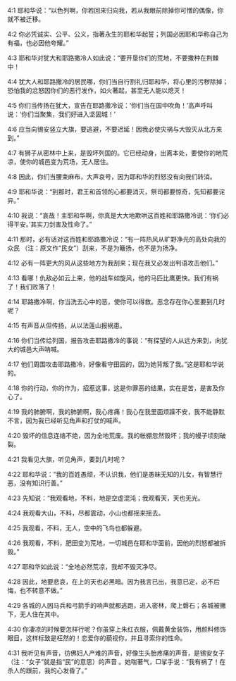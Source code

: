 <a id="1"></a>4:1  耶和华说：“以色列啊，你若回来归向我，若从我眼前除掉你可憎的偶像，你就不被迁移。  

<a id="2"></a>4:2  你必凭诚实、公平、公义，指著永生的耶和华起誓；列国必因耶和华称自己为有福，也必因他夸耀。”  

<a id="3"></a>4:3  耶和华对犹大和耶路撒冷人如此说：“要开垦你们的荒地，不要撒种在荆棘中！  

<a id="4"></a>4:4  犹大人和耶路撒冷的居民哪，你们当自行割礼归耶和华，将心里的污秽除掉；恐怕我的忿怒因你们的恶行发作，如火著起，甚至无人能以熄灭！  

<a id="5"></a>4:5  你们当传扬在犹大，宣告在耶路撒冷说：‘你们当在国中吹角！’高声呼叫说：‘你们当聚集，我们好进入坚固城！’  

<a id="6"></a>4:6  应当向锡安竖立大旗，要逃避，不要迟延！因我必使灾祸与大毁灭从北方来到。”  

<a id="7"></a>4:7  有狮子从密林中上来，是毁坏列国的。它已经动身，出离本处，要使你的地荒凉，使你的城邑变为荒场，无人居住。  

<a id="8"></a>4:8  因此，你们当腰束麻布，大声哀号，因为耶和华的烈怒没有向我们转消。  

<a id="9"></a>4:9  耶和华说：“到那时，君王和首领的心都要消灭，祭司都要惊奇，先知都要诧异。”  

<a id="10"></a>4:10  我说：“哀哉！主耶和华啊，你真是大大地欺哄这百姓和耶路撒冷说：‘你们必得平安。’其实刀剑害及性命了。”  

<a id="11"></a>4:11  那时，必有话对这百姓和耶路撒冷说：“有一阵热风从旷野净光的高处向我的众民 （注：原文作“民女”）刮来，不是为簸扬，也不是为扬净。  

<a id="12"></a>4:12  必有一阵更大的风从这些地方为我刮来；现在我又必发出判语攻击他们。”  

<a id="13"></a>4:13  看哪！仇敌必如云上来，他的战车如旋风，他的马匹比鹰更快。我们有祸了！我们败落了！  

<a id="14"></a>4:14  耶路撒冷啊，你当洗去心中的恶，使你可以得救。恶念存在你心里要到几时呢？  

<a id="15"></a>4:15  有声音从但传扬，从以法莲山报祸患。  

<a id="16"></a>4:16  你们当传给列国，报告攻击耶路撒冷的事说：“有探望的人从远方来到，向犹大的城邑大声呐喊。  

<a id="17"></a>4:17  他们周围攻击耶路撒冷，好像看守田园的，因为她背叛了我。”这是耶和华说的。  

<a id="18"></a>4:18  你的行动，你的作为，招惹这事，这是你罪恶的结果，实在是苦，是害及你心了。  

<a id="19"></a>4:19  我的肺腑啊，我的肺腑啊，我心疼痛！我心在我里面烦躁不安，我不能静默不言，因为我已经听见角声和打仗的喊声。  

<a id="20"></a>4:20  毁坏的信息连络不绝，因为全地荒废。我的帐棚忽然毁坏；我的幔子顷刻破裂。  

<a id="21"></a>4:21  我看见大旗，听见角声，要到几时呢？  

<a id="22"></a>4:22  耶和华说：“我的百姓愚顽，不认识我，他们是愚昧无知的儿女，有智慧行恶，没有知识行善。”  

<a id="23"></a>4:23  先知说：“我观看地，不料，地是空虚混沌；我观看天，天也无光。  

<a id="24"></a>4:24  我观看大山，不料，尽都震动，小山也都摇来摇去。  

<a id="25"></a>4:25  我观看，不料，无人，空中的飞鸟也都躲避。  

<a id="26"></a>4:26  我观看，不料，肥田变为荒地，一切城邑在耶和华面前，因他的烈怒都被拆毁。”  

<a id="27"></a>4:27  耶和华如此说：“全地必然荒凉，我却不毁灭净尽。  

<a id="28"></a>4:28  因此，地要悲哀，在上的天也必黑暗。因为我言已出，我意已定，必不后悔，也不转意不做。”  

<a id="29"></a>4:29  各城的人因马兵和弓箭手的响声就都逃跑，进入密林，爬上磐石；各城被撇下，无人住在其中。  

<a id="30"></a>4:30  你凄凉的时候要怎样行呢？你虽穿上朱红衣服，佩戴黄金装饰，用颜料修饰眼目，这样标致是枉然的！恋爱你的藐视你，并且寻索你的性命。  

<a id="31"></a>4:31  我听见有声音，彷佛妇人产难的声音，好像生头胎疼痛的声音，是锡安女子（注：“女子”就是指“民”的意思）的声音 。她喘著气，□挲手说：“我有祸了！在杀人的跟前，我的心发昏了。”  
